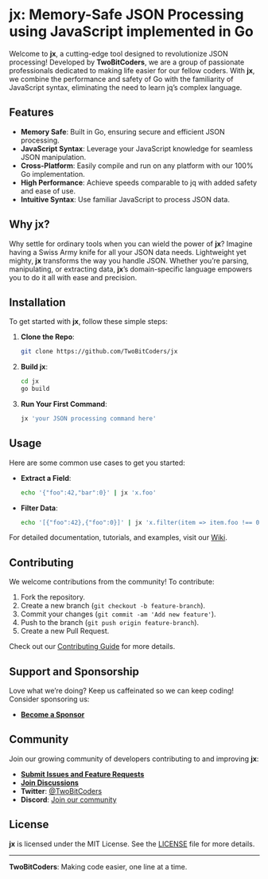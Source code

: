 # jx: Memory-Safe JSON Processing using JavaScript implemented in Go

Welcome to **jx**, a cutting-edge tool designed to revolutionize JSON processing! Developed by **TwoBitCoders**, we are a group of passionate professionals dedicated to making life easier for our fellow coders. With **jx**, we combine the performance and safety of Go with the familiarity of JavaScript syntax, eliminating the need to learn jq’s complex language.

## Features

- **Memory Safe**: Built in Go, ensuring secure and efficient JSON processing.
- **JavaScript Syntax**: Leverage your JavaScript knowledge for seamless JSON manipulation.
- **Cross-Platform**: Easily compile and run on any platform with our 100% Go implementation.
- **High Performance**: Achieve speeds comparable to jq with added safety and ease of use.
- **Intuitive Syntax**: Use familiar JavaScript to process JSON data.

## Why jx?

Why settle for ordinary tools when you can wield the power of **jx**? Imagine having a Swiss Army knife for all your JSON data needs. Lightweight yet mighty, **jx** transforms the way you handle JSON. Whether you’re parsing, manipulating, or extracting data, **jx**’s domain-specific language empowers you to do it all with ease and precision.

## Installation

To get started with **jx**, follow these simple steps:

1. **Clone the Repo**:
    ```sh
    git clone https://github.com/TwoBitCoders/jx
    ```
2. **Build jx**:
    ```sh
    cd jx
    go build
    ```
3. **Run Your First Command**:
    ```sh
    jx 'your JSON processing command here'
    ```

## Usage

Here are some common use cases to get you started:

- **Extract a Field**:
    ```sh
    echo '{"foo":42,"bar":0}' | jx 'x.foo'
    ```
- **Filter Data**:
    ```sh
    echo '[{"foo":42},{"foo":0}]' | jx 'x.filter(item => item.foo !== 0)'
    ```

For detailed documentation, tutorials, and examples, visit our [Wiki](#).

## Contributing

We welcome contributions from the community! To contribute:

1. Fork the repository.
2. Create a new branch (`git checkout -b feature-branch`).
3. Commit your changes (`git commit -am 'Add new feature'`).
4. Push to the branch (`git push origin feature-branch`).
5. Create a new Pull Request.

Check out our [Contributing Guide](#) for more details.

## Support and Sponsorship

Love what we’re doing? Keep us caffeinated so we can keep coding! Consider sponsoring us:
- **[Become a Sponsor](#)**

## Community

Join our growing community of developers contributing to and improving **jx**:
- **[Submit Issues and Feature Requests](#)**
- **[Join Discussions](#)**
- **Twitter**: [@TwoBitCoders](#)
- **Discord**: [Join our community](#)

## License

**jx** is licensed under the MIT License. See the [LICENSE](LICENSE) file for more details.

---

**TwoBitCoders**: Making code easier, one line at a time.

